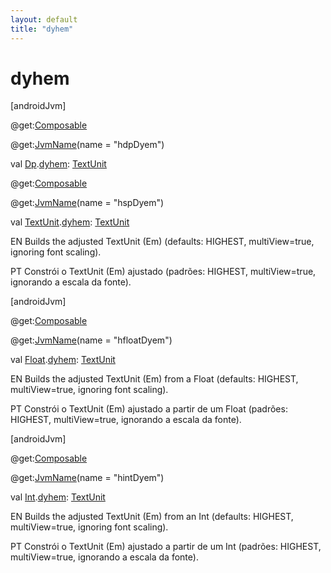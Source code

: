```yaml
---
layout: default
title: "dyhem"
---
```


# dyhem

[androidJvm]

@get:[Composable](https://developer.android.com/reference/kotlin/androidx/compose/runtime/Composable.html)

@get:[JvmName](https://kotlinlang.org/api/core/kotlin-stdlib/kotlin.jvm/-jvm-name/index.html)(name = "hdpDyem")

val [Dp](https://developer.android.com/reference/kotlin/androidx/compose/ui/unit/Dp.html).[dyhem](dyhem.md): [TextUnit](https://developer.android.com/reference/kotlin/androidx/compose/ui/unit/TextUnit.html)

@get:[Composable](https://developer.android.com/reference/kotlin/androidx/compose/runtime/Composable.html)

@get:[JvmName](https://kotlinlang.org/api/core/kotlin-stdlib/kotlin.jvm/-jvm-name/index.html)(name = "hspDyem")

val [TextUnit](https://developer.android.com/reference/kotlin/androidx/compose/ui/unit/TextUnit.html).[dyhem](dyhem.md): [TextUnit](https://developer.android.com/reference/kotlin/androidx/compose/ui/unit/TextUnit.html)

EN Builds the adjusted TextUnit (Em) (defaults: HIGHEST, multiView=true, ignoring font scaling).

PT Constrói o TextUnit (Em) ajustado (padrões: HIGHEST, multiView=true, ignorando a escala da fonte).

[androidJvm]

@get:[Composable](https://developer.android.com/reference/kotlin/androidx/compose/runtime/Composable.html)

@get:[JvmName](https://kotlinlang.org/api/core/kotlin-stdlib/kotlin.jvm/-jvm-name/index.html)(name = "hfloatDyem")

val [Float](https://kotlinlang.org/api/core/kotlin-stdlib/kotlin/-float/index.html).[dyhem](dyhem.md): [TextUnit](https://developer.android.com/reference/kotlin/androidx/compose/ui/unit/TextUnit.html)

EN Builds the adjusted TextUnit (Em) from a Float (defaults: HIGHEST, multiView=true, ignoring font scaling).

PT Constrói o TextUnit (Em) ajustado a partir de um Float (padrões: HIGHEST, multiView=true, ignorando a escala da fonte).

[androidJvm]

@get:[Composable](https://developer.android.com/reference/kotlin/androidx/compose/runtime/Composable.html)

@get:[JvmName](https://kotlinlang.org/api/core/kotlin-stdlib/kotlin.jvm/-jvm-name/index.html)(name = "hintDyem")

val [Int](https://kotlinlang.org/api/core/kotlin-stdlib/kotlin/-int/index.html).[dyhem](dyhem.md): [TextUnit](https://developer.android.com/reference/kotlin/androidx/compose/ui/unit/TextUnit.html)

EN Builds the adjusted TextUnit (Em) from an Int (defaults: HIGHEST, multiView=true, ignoring font scaling).

PT Constrói o TextUnit (Em) ajustado a partir de um Int (padrões: HIGHEST, multiView=true, ignorando a escala da fonte).